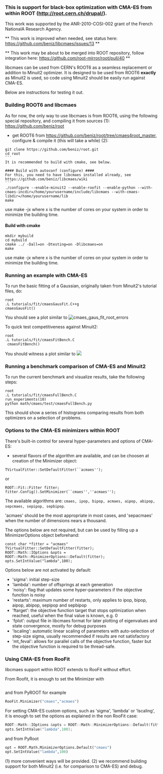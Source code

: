 ### This is support for black-box optimization with CMA-ES from within ROOT (http://root.cern.ch/drupal/).

This work was supported by the ANR-2010-COSI-002 grant of the French NationalA Research Agency.

** This work is improved when needed, see status here: https://github.com/beniz/libcmaes/issues/13 **

** This work may be about to be merged into ROOT repository, follow integration here: 
https://github.com/root-mirror/root/pull/40 **

libcmaes can be used from CERN's ROOT6 as a seamless replacement or addition to Minuit2 optimizer. It is designed to be used from ROOT6 **exactly** as Minuit2 is used, so code using Minuit2 should be easily run against CMA-ES.

Below are instructions for testing it out. 

### Building ROOT6 and libcmaes
As for now, the only way to use libcmaes is from ROOT6, using the following special repository, and compiling it from sources (1): https://github.com/beniz/root

* get ROOT6 from https://github.com/beniz/root/tree/cmaes4root_master, configure & compile it (this will take a while) (2):
````
git clone https://github.com/beniz/root.git
cd root
```
It is recommended to build with cmake, see below.

#### Build with autoconf (configure) ####
For this, you need to have libcmaes installed already, see https://github.com/beniz/libcmaes/wiki
```
./configure --enable-minuit2 --enable-roofit --enable-python --with-cmaes-incdir=/home/yourusername/include/libcmaes --with-cmaes-libdir=/home/yourusername/lib
make
````
use make -jx where x is the number of cores on your system in order to minimize the building time.

#### Build with cmake ####
````
mkdir mybuild
cd mybuild
cmake ../ -Dall=on -Dtesting=on -Dlibcmaes=on
make
````
use make -jx where x is the number of cores on your system in order to minimize the building time.

### Running an example with CMA-ES
To run the basic fitting of a Gaussian, originally taken from Minuit2's tutorial files, do:
````
root
.L tutorials/fit/cmaesGausFit.C++g
cmaesGausFit()
````
You should see a plot similar to 
![cmaes_gaus_fit_root_errors](https://cloud.githubusercontent.com/assets/3530657/2890890/4d96ae1c-d52d-11e3-9610-f24790b23e98.png)

To quick test competitiveness against Minuit2:
````
root
.L tutorials/fit/cmaesFitBench.C
 cmaesFitBench()
````
You should witness a plot similar to
![](http://juban.free.fr/stuff/libcmaes/cmaes_minuit2_competitive.png)

### Running a benchmark comparison of CMA-ES and Minuit2

To run the current benchmark and visualize results, take the following steps:
````
root
.L tutorials/fit/cmaesFullBench.C
run_experiments(10)
python math/cmaes/test/cmaesFullBench.py
````

This should show a series of histograms comparing results from both optimizers on a selection of problems.

### Options to the CMA-ES minimizers within ROOT
There's built-in control for several hyper-parameters and options of CMA-ES:
* several flavors of the algorithm are available, and can be choosen at creation of the Minimizer object:
````
TVirtualFitter::SetDefaultFitter(``acmaes'');
````
or
````
ROOT::Fit::Fitter fitter;
fitter.Config().SetMinimizer(``cmaes'',''acmaes'');
````
The available algorithms are: `cmaes, ipop, bipop, acmaes, aipop, abipop, sepcmaes, sepipop, sepbipop`. 

'acmaes' should be the most appropriate in most cases, and 'sepacmaes' when the number of dimensions nears a thousand.

The options below are not required, but can be used by filling up a MinimizerOptions object beforehand:
````
const char *fitter = "acmaes"
TVirtualFitter::SetDefaultFitter(fitter);
ROOT::Math::IOptions &opts = ROOT::Math::MinimizerOptions::Default(fitter);
opts.SetIntValue("lambda",100);
````
Options below are not activated by default:
* 'sigma': initial step-size
* 'lambda': number of offsprings at each generation
* 'noisy': flag that updates some hyper-parameters if the objective function is noisy
* 'restarts': maximum number of restarts, only applies to ipop, bipop, aipop, abipop, sepipop and sepbipop
* 'ftarget': the objective function target that stops optimization when reached, useful when the final value is known, e.g. 0
* 'fplot': output file in libcmaes format for later plotting of eigenvalues and state convergence, mostly for debug purposes
* 'lscaling': automatic linear scaling of parameters with auto-selection of step-size sigma, usually recommended if results are not satisfactory
* 'mt_feval': allows for parallel calls of the objective function, faster but the objective function is required to be thread-safe.

### Using CMA-ES from RooFit
libcmaes support within ROOT extends to RooFit without effort.

From Roofit, it is enough to set the Minimizer with
```C++

```
and from PyROOT for example
```Python
RooFit.Minimizer("cmaes","acmaes")
```

For setting CMA-ES custom options, such as 'sigma', 'lambda' or 'lscaling', it is enough to set the options as explained in the non RooFit case:
```C++
ROOT::Math::IOptions &opts = ROOT::Math::MinimizerOptions::Default(fitter);
opts.SetIntValue("lambda",100);
```
and from PyRoot
```Python
opt = ROOT.Math.MinimizerOptions.Default("cmaes")
opt.SetIntValue("lambda",100)
```

(1) more convenient ways will be provided.
(2) we recommend building support for both Minuit2 (i.e. for comparison to CMA-ES) and debug. 